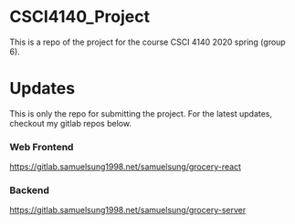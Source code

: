 # CSCI4140_Project
This is a repo of the project for the course CSCI 4140 2020 spring (group 6).

# Updates
This is only the repo for submitting the project. For the latest updates, checkout my gitlab repos below.
### Web Frontend
https://gitlab.samuelsung1998.net/samuelsung/grocery-react
### Backend
https://gitlab.samuelsung1998.net/samuelsung/grocery-server

